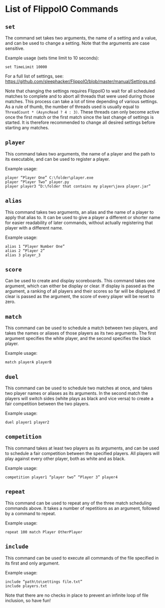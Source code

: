 # List of FlippoIO Commands
## `set`
The command set takes two arguments, the name of a setting and a value, and can be used to change a setting. Note that the arguments are case sensitive.

Example usage (sets time limit to 10 seconds):
```
set TimeLimit 10000
```

For a full list of settings, see: https://github.com/sleephacker/FlippoIO/blob/master/manual/Settings.md.

Note that changing the settings requires FlippoIO to wait for all scheduled matches to complete and to abort all threads that were used during those matches. This process can take a lot of time depending of various settings. As a rule of thumb, the number of threads used is usually equal to `ThreadCount * (AsyncRead ? 4 : 3)`. These threads can only become active once the first match or the first match since the last change of settings is started. It is therefore recommended to change all desired settings before starting any matches.

## `player`
This command takes two arguments, the name of a player and the path to its executable, and can be used to register a player.

Example usage:
```
player “Player One” C:\folder\player.exe
player “Player Two” player.py
player player3 “D:\folder that contains my player\java player.jar”
```

## `alias`
This command takes two arguments, an alias and the name of a player to apply that alias to. It can be used to give a player a different or shorter name for easier readability of later commands, without actually registering that player with a different name.

Example usage:
```
alias 1 “Player Number One”
alias 2 “Player 2”
alias 3 player_3
```

## `score`
Can be used to create and display scoreboards. This command takes one argument, which can either be display or clear. If display is passed as the argument, a ranking of all players and their scores so far will be displayed. If clear is passed as the argument, the score of every player will be reset to zero.

## `match`
This command can be used to schedule a match between two players, and takes the names or aliases of those players as its two arguments. The first argument specifies the white player, and the second specifies the black player.

Example usage:
```
match playerA playerB
```

## `duel`
This command can be used to schedule two matches at once, and takes two player names or aliases as its arguments. In the second match the players will switch sides (white plays as black and vice versa) to create a fair competition between the two players.

Example usage:
```
duel player1 player2
```

## `competition`
This command takes at least two players as its arguments, and can be used to schedule a fair competition between the specified players. All players will play against every other player, both as white and as black.

Example usage:
```
competition player1 “player two” “Player 3” player4
```

## `repeat`
This command can be used to repeat any of the three match scheduling commands above. It takes a number of repetitions as an argument, followed by a command to repeat.

Example usage:
```
repeat 100 match Player OtherPlayer
```

## `include`
This command can be used to execute all commands of the file specified in its first and only argument.

Example usage:
```
include “path\to\settings file.txt”
include players.txt
```

Note that there are no checks in place to prevent an infinite loop of file inclusion, so have fun!
